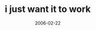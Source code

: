 ---
layout: base.njk
title : 'i just want it to work' 
view_title : 'i just want it to work' 
year : '2006' 
date : '2006-02-22' 
img_file : '/drawing/ijustwantittowork.png' 
html_file : 'ijustwantittowork' 
next_html : 'hestoppedlivingyesterday.html' 
year_order : '82' 
permalink : "title/{{html_file}}.html"
---